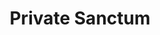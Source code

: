 ---
title: "Private Sanctum"
permalink: /spells/private-sanctum/
tags:
  - Spell
  - 4th Level
  - Abjuration
available_for:
  - Wizard
level: "4th Level"
school: "Abjuration"
range: "120 ft"
area: "100 ft"
shape: "Cube"
comp:
  - V
  - S
  - M
material: "a thin sheet of lead, a piece of opaque glass, a wad of cotton or cloth, and powdered chrysolite."
duration: "24 Hours"
cast_time: "10 Minutes"
description: |
  You make an area within range magically secure. The area is a cube that can be as small as 5 feet to as large as 100 feet on each side. The spell lasts for the duration or until you use an action to dismiss it.

  When you cast the spell, you decide what sort of security the spell provides, choosing any or all of the following properties:

  - Sound can't pass through the barrier at the edge of the warded area.

  - The barrier of the warded area appears dark and foggy, preventing vision (including darkvision) through it.

  - Sensors created by divination spells can't appear inside the protected area or pass through the barrier at its perimeter.

  - Creatures in the area can't be targeted by divination spells.

  - Nothing can teleport into or out of the warded area.

  - Planar travel is blocked within the warded area.

  Casting this spell on the same spot every day for a year makes this effect permanent.

  **At higher levels.** When you cast this spell using a spell slot of 5th level or higher, you can increase the size of the cube by 100 feet for each slot level beyond 4th. Thus you could protect a cube that can be up to 200 feet on one side by using a spell slot of 5th level.
excerpt: "You make an area within range magically secure."
source: "Basic Rules"
---